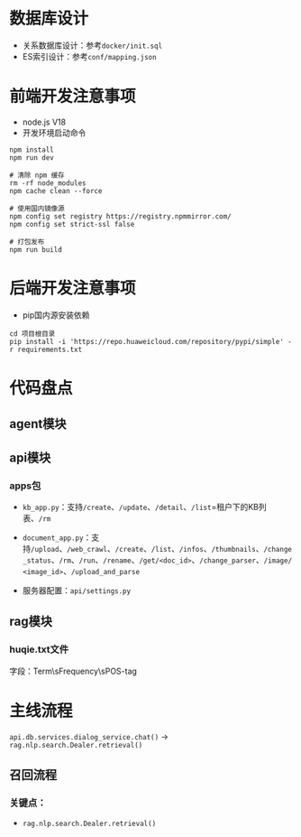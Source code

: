 
# 数据库设计

* 关系数据库设计：参考`docker/init.sql`
* ES索引设计：参考`conf/mapping.json`

# 前端开发注意事项

* node.js V18
* 开发环境启动命令
```shell
npm install
npm run dev

# 清除 npm 缓存
rm -rf node_modules
npm cache clean --force

# 使用国内镜像源
npm config set registry https://registry.npmmirror.com/
npm config set strict-ssl false

# 打包发布
npm run build
```

# 后端开发注意事项

* pip国内源安装依赖
```shell
cd 项目根目录
pip install -i 'https://repo.huaweicloud.com/repository/pypi/simple' -r requirements.txt
```


# 代码盘点

## agent模块

## api模块

### apps包
* `kb_app.py`：支持`/create`、`/update`、`/detail`、`/list`=租户下的KB列表、`/rm`
* `document_app.py`：支持`/upload`、`/web_crawl`、`/create`、`/list`、`/infos`、`/thumbnails`、`/change_status`、`/rm`、`/run`、`/rename`、`/get/<doc_id>`、`/change_parser`、`/image/<image_id>`、`/upload_and_parse`

* 服务器配置：`api/settings.py`

## rag模块

### huqie.txt文件
字段：Term\sFrequency\sPOS-tag


# 主线流程

`api.db.services.dialog_service.chat()` -> `rag.nlp.search.Dealer.retrieval()`

## 召回流程
### 关键点：
* `rag.nlp.search.Dealer.retrieval()`